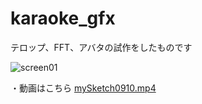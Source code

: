karaoke_gfx
===========
テロップ、FFT、アバタの試作をしたものです

![screen01](https://raw.github.com/wiki/fknaopen/karaoke_gfx/images/mySketch0910.png)

・動画はこちら
[mySketch0910.mp4](https://raw.github.com/wiki/fknaopen/karaoke_gfx/movies/mySketch0910.mp4)


